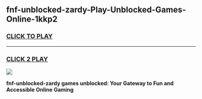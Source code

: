 
## fnf-unblocked-zardy-Play-Unblocked-Games-Online-1kkp2
<h3>
<a href="https://premium76.site?title=fnf-unblocked-zardy&ref=25A">CLICK TO PLAY</a></h3>
<hr>

<h3>
<a href="https://premium76.site?title=fnf-unblocked-zardy&ref=25A">CLICK 2 PLAY</a>
  
</h3>

<a href="https://premium76.site?title=fnf-unblocked-zardy&ref=25A"><img src="https://clearcache.store/games.png"></a>


**fnf-unblocked-zardy games unblocked: Your Gateway to Fun and Accessible Online Gaming**
